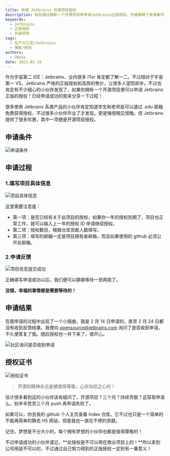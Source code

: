 ```yaml
---
title: 申请 Jetbrains 开源项目授权
description: 如何通过拥有一个开源项目来申请Jetbrains正版授权。作者解释了申请条件和申请过程，还分享了自己的申请经历和结果，最后提醒读者这种授权不能用于商业项目。
keywords:
  - Jetbrains
  - 正版授权
  - 开源项目
tags:
  - 生产力工具/Jetbrains
  - 博客/原创
authors:
  - 7Wate
date: 2021-02-26
---
```


作为宇宙第二 IDE：Jetbrains，业内很多 ITer 肯定都了解一二。不过相对于宇宙第一 VS，Jetbrains 严格的正版授权和高昂的售价，让很多人望而却步。不过也肯定有不少细心的小伙伴发现了，如果你拥有一个开源项目便可以申请 Jetbrains 正版的授权！已经申请成功的我来分享一下过程！

很多使用 Jetbrains 系类产品的小伙伴肯定知道学生和老师是可以通过 .edu 邮箱免费获得授权，不过很多小伙伴毕业了才发现，更是悔恨相见恨晚。但 Jetbrains 提供了很多优惠，其中一项便是开源项目授权。

## 申请条件

![申请条件](https://static.7wate.com/img/2021/02/26/ebd458e97336c.png)

## 申请过程

### 1.填写项目具体信息

![项目具体信息](https://static.7wate.com/img/2021/02/26/6c2c0f40a1bcd.png)

这里需要注意是：

- 第一项：是否已经有关于此项目的授权，如果你一年的授权到期了，项目也正常工作，就可以输入上一年的授权 ID 申请继续授权。
- 第二项：授权数目，根据仓库贡献人数填写。
- 第三项：填写的邮箱一定是项目拥有者邮箱，而且如果使用的 github 必须公开此邮箱。

### 2.申请反馈

![项目信息提交成功](https://static.7wate.com/img/2021/02/26/3fba78afd19f7.png)

正确填写申请成功以后，我们便可以静静等待一至两周了。

**没错，幸福的事情都是需要等待的！**

## 申请结果

在我申请的过程中出现了一个小插曲，我是 2 月 14 日申请的，直至 2 月 24 日都没有收到反馈结果。我便向 [opensource@jetbrains.com](mailto:opensource@jetbrains.com) 询问了是否收到申请，不久便答复了我。随后授权也一并下来了，很开心。

![社区询问是否收到申请](https://static.7wate.com/img/2021/02/26/ad47e9c7a87b8.png)

## 授权证书

![授权证书](https://static.7wate.com/img/2021/02/26/108610c7403d7.png)

> 开源的精神永远是被值得尊敬，心存向往之心的！

估计很多看到这的小伙伴该有疑问了，开源项目？三个月？持续贡献？这容易申请么，别辛辛苦苦三个月 push 再申请失败了。

如果可以，你去我的 github 个人主页查看 Index 仓库。它不过也只是一个简单的不能再简单的静态 H5 网站，但是我也一直在不停的贡献。

记住，梦想是不分大小的，每个拥有梦想的小伙伴也都是值得尊敬的！

不过申请成功的小伙伴谨记，**此授权是不可以用在商业项目上的！**所以拿到公司用是不可以的，不过通过自己努力得到的正版授权一定别有一番意义！
